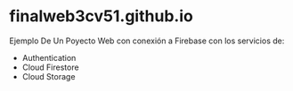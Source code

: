 # finalweb3cv51.github.io
Ejemplo De Un Poyecto Web con conexión a Firebase con los servicios de:
- Authentication
- Cloud Firestore
- Cloud Storage 
